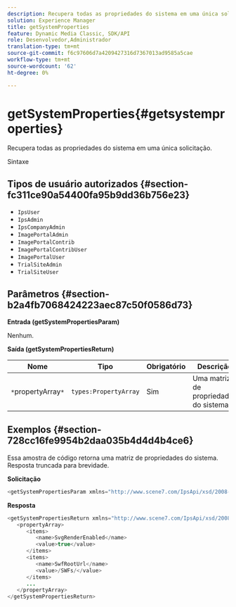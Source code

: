 ```yaml
---
description: Recupera todas as propriedades do sistema em uma única solicitação.
solution: Experience Manager
title: getSystemProperties
feature: Dynamic Media Classic, SDK/API
role: Desenvolvedor,Administrador
translation-type: tm+mt
source-git-commit: f6c97606d7a4209427316d7367013ad9585a5cae
workflow-type: tm+mt
source-wordcount: '62'
ht-degree: 0%

---
```



# getSystemProperties{#getsystemproperties}

Recupera todas as propriedades do sistema em uma única solicitação.

Sintaxe

## Tipos de usuário autorizados {#section-fc311ce90a54400fa95b9dd36b756e23}

* `IpsUser`
* `IpsAdmin`
* `IpsCompanyAdmin`
* `ImagePortalAdmin`
* `ImagePortalContrib`
* `ImagePortalContribUser`
* `ImagePortalUser`
* `TrialSiteAdmin`
* `TrialSiteUser`

## Parâmetros {#section-b2a4fb7068424223aec87c50f0586d73}

**Entrada (getSystemPropertiesParam)**

Nenhum.

**Saída (getSystemPropertiesReturn)**

| Nome | Tipo | Obrigatório | Descrição |
|---|---|---|---|
| `*`propertyArray`*` | `types:PropertyArray` | Sim | Uma matriz de propriedades do sistema. |

## Exemplos {#section-728cc16fe9954b2daa035b4d4d4b4ce6}

Essa amostra de código retorna uma matriz de propriedades do sistema. Resposta truncada para brevidade.

**Solicitação**

```java
<getSystemPropertiesParam xmlns="http://www.scene7.com/IpsApi/xsd/2008-09-10"/>
```

**Resposta**

```java
<getSystemPropertiesReturn xmlns="http://www.scene7.com/IpsApi/xsd/2008-09-10"> 
   <propertyArray> 
      <items> 
         <name>SvgRenderEnabled</name> 
         <value>true</value> 
      </items> 
      <items> 
         <name>SwfRootUrl</name> 
         <value>/SWFs/</value> 
      </items> 
      ... 
   </propertyArray> 
</getSystemPropertiesReturn>
```

